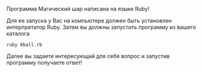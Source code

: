 Программа Магический шар написана на языке Ruby!

Для ее запуска у Вас на компьютере должен быть установлен интерпретатор Ruby.
Затем вы должны запустить программу из вашего каталога

```
ruby 8ball.rb
```

Далее вы задаете интересующий для себя вопрос и запустив программу получаете ответ!
